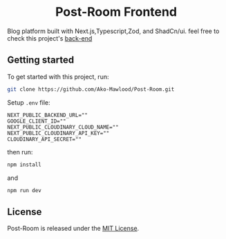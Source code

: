 <h1 align="center">Post-Room Frontend</h1>

Blog platform built with Next.js,Typescript,Zod, and ShadCn/ui.
feel free to check this project's [back-end](https://github.com/Abdullah-988/Post-Room-backend)

## Getting started

To get started with this project, run:

```bash
git clone https://github.com/Ako-Mawlood/Post-Room.git
```

Setup `.env` file:

```
NEXT_PUBLIC_BACKEND_URL=""
GOOGLE_CLIENT_ID=""
NEXT_PUBLIC_CLOUDINARY_CLOUD_NAME=""
NEXT_PUBLIC_CLOUDINARY_API_KEY=""
CLOUDINARY_API_SECRET=""
```

then run:

```bash
npm install
```

and

```bash
npm run dev
```

## License

Post-Room is released under the [MIT License](https://opensource.org/licenses/MIT).

